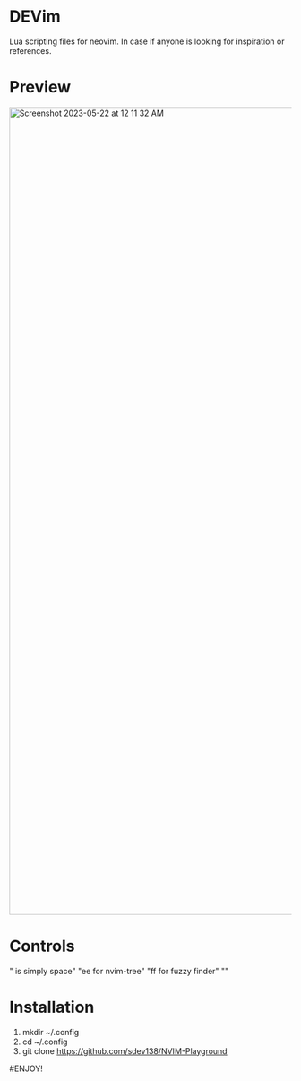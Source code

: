 # DEVim
Lua scripting files for neovim. In case if anyone is looking for inspiration or references. 

# Preview 
<img width="1440" alt="Screenshot 2023-05-22 at 12 11 32 AM" src="https://github.com/sdev138/NVIM-Playground/assets/89363509/63820788-76fa-46fe-94ac-63b851436449">

# Controls 
  "<Leader> is simply space"
  "<Leader>ee for nvim-tree"
  "<Leader>ff for fuzzy finder"
  "<Standard Vim key bindings>" 

# Installation
1) mkdir ~/.config
2) cd ~/.config
3) git clone https://github.com/sdev138/NVIM-Playground 

#ENJOY!
